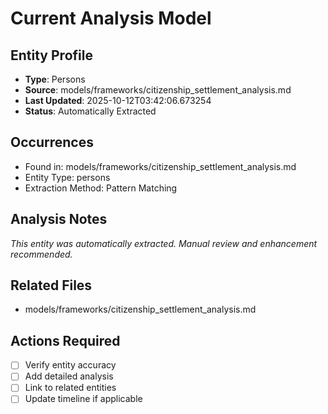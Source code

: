 # Current Analysis Model

## Entity Profile
- **Type**: Persons
- **Source**: models/frameworks/citizenship_settlement_analysis.md
- **Last Updated**: 2025-10-12T03:42:06.673254
- **Status**: Automatically Extracted

## Occurrences
- Found in: models/frameworks/citizenship_settlement_analysis.md
- Entity Type: persons
- Extraction Method: Pattern Matching

## Analysis Notes
*This entity was automatically extracted. Manual review and enhancement recommended.*

## Related Files
- models/frameworks/citizenship_settlement_analysis.md

## Actions Required
- [ ] Verify entity accuracy
- [ ] Add detailed analysis
- [ ] Link to related entities
- [ ] Update timeline if applicable
